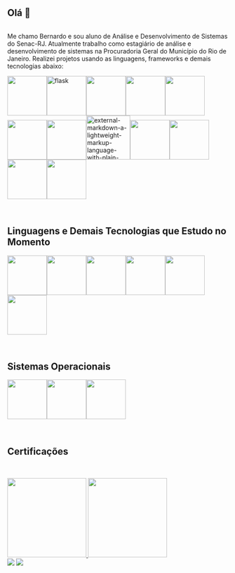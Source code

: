 ## Olá 👋
<!--![AIVanGogh3x2_2+3](https://github.com/user-attachments/assets/c4ee67b1-987f-47b0-acbc-0d143984b37f)-->
<div style="display: flex; align-items: center;">
<!--   <img src="https://github.com/user-attachments/assets/7a37dd0d-f335-4a0b-b11d-ed9bb7fe549b" alt="octocat" width="300" style="margin-right: 20px;"> -->
  
  <aside>
    <p>Me chamo Bernardo e sou aluno de Análise e Desenvolvimento de Sistemas do Senac-RJ. Atualmente trabalho como estagiário de análise e desenvolvimento de sistemas na Procuradoria Geral do Município do Rio de Janeiro. Realizei projetos usando as linguagens, frameworks e demais tecnologias abaixo:</p>
    <img height="90em" src="https://cdn.jsdelivr.net/gh/devicons/devicon@latest/icons/python/python-original-wordmark.svg" /><img height="90em" src="https://img.icons8.com/nolan/256/flask.png" alt="flask"/><img height="90em" src="https://cdn.jsdelivr.net/gh/devicons/devicon@latest/icons/javascript/javascript-original.svg" /><img height="90em" src="https://cdn.jsdelivr.net/gh/devicons/devicon@latest/icons/jquery/jquery-plain-wordmark.svg" /><img height="90em" src="https://cdn.jsdelivr.net/gh/devicons/devicon@latest/icons/json/json-plain.svg" /><img height="90em" src="https://cdn.jsdelivr.net/gh/devicons/devicon@latest/icons/html5/html5-original.svg" /><img height="90em" src="https://cdn.jsdelivr.net/gh/devicons/devicon@latest/icons/css3/css3-original.svg" /><img width="100" height="100" src="https://img.icons8.com/external-tal-revivo-duo-tal-revivo/100/external-markdown-a-lightweight-markup-language-with-plain-text-formatting-syntax-logo-duo-tal-revivo.png" alt="external-markdown-a-lightweight-markup-language-with-plain-text-formatting-syntax-logo-duo-tal-revivo"/><img height="90em" src="https://cdn.jsdelivr.net/gh/devicons/devicon@latest/icons/bootstrap/bootstrap-original-wordmark.svg" /><img height="90em" src="https://cdn.jsdelivr.net/gh/devicons/devicon@latest/icons/figma/figma-original.svg" /><img height="90em" src="https://cdn.jsdelivr.net/gh/devicons/devicon@latest/icons/php/php-original.svg" /><img height="90em" src="https://cdn.jsdelivr.net/gh/devicons/devicon@latest/icons/wordpress/wordpress-original.svg" />
          
          





  </aside>
</div>


&nbsp;

## Linguagens e Demais Tecnologias que Estudo no Momento
<img height="90em" src="https://cdn.jsdelivr.net/gh/devicons/devicon@latest/icons/java/java-original-wordmark.svg" /><img height="90em" src="https://cdn.jsdelivr.net/gh/devicons/devicon@latest/icons/mysql/mysql-original-wordmark.svg" /><img height="90em" src="https://cdn.jsdelivr.net/gh/devicons/devicon@latest/icons/docker/docker-original-wordmark.svg" /><img height="90em" src="https://cdn.jsdelivr.net/gh/devicons/devicon@latest/icons/jupyter/jupyter-original-wordmark.svg" /><img height="90em" src="https://cdn.jsdelivr.net/gh/devicons/devicon@latest/icons/angularjs/angularjs-plain-wordmark.svg" /><img height="90em" src="https://cdn.jsdelivr.net/gh/devicons/devicon@latest/icons/typescript/typescript-plain.svg" />
          
          
          

&nbsp;
          
## Sistemas Operacionais
<img height="90em" src="https://cdn.jsdelivr.net/gh/devicons/devicon@latest/icons/ubuntu/ubuntu-original.svg" /><img height="90em" src="https://cdn.jsdelivr.net/gh/devicons/devicon@latest/icons/rockylinux/rockylinux-original.svg" /><img height="90em" src="https://cdn.jsdelivr.net/gh/devicons/devicon@latest/icons/windows11/windows11-original-wordmark.svg" />
          
&nbsp;

## Certificações

<div data-iframe-width="150" data-iframe-height="270" data-share-badge-id="b6485c86-dcac-44df-8b5f-3a465aebb65f" data-share-badge-host="https://www.credly.com"></div><script type="text/javascript" async src="//cdn.credly.com/assets/utilities/embed.js"></script>
          
          

          
          
          
          
                
&nbsp;          
          
          
          
          


                    

<div>
<a href="https://github.com/BernardoSennaMaiaCampos">
<img loading="lazy" height="180em" src="https://github-readme-stats.vercel.app/api/top-langs/?username=BernardoSennaMaiaCampos&layout=compact&langs_count=7&theme=dracula"/>
<img loading="lazy" height="180em" src="https://github-readme-stats.vercel.app/api?username=BernardoSennaMaiaCampos&show_icons=true&theme=dracula&include_all_commits=true&count_private=true"/>
</div>

<div>
<a href = "mailto:bernardosennamcoffice@gmail.com"><img loading="lazy" src="https://img.shields.io/badge/Gmail-D14836?style=for-the-badge&logo=gmail&logoColor=white" target="_blank"></a>
<a href="https://www.linkedin.com/in/seu-usuário-linkedln-aqui" target="_blank"><img loading="lazy" src="https://img.shields.io/badge/-LinkedIn-%230077B5?style=for-the-badge&logo=linkedin&logoColor=white" target="_blank"></a>   

</div>
<!--
**BernardoSennaMaiaCampos/BernardoSennaMaiaCampos** is a ✨ _special_ ✨ repository because its `README.md` (this file) appears on your GitHub profile.

Here are some ideas to get you started:

- 🔭 I’m currently working on ...
- 🌱 I’m currently learning ...
- 👯 I’m looking to collaborate on ...
- 🤔 I’m looking for help with ...
- 💬 Ask me about ...
- 📫 How to reach me: ...
- 😄 Pronouns: ...
- ⚡ Fun fact: ...
-->
